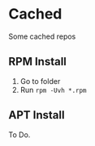 # Cached
Some cached repos

## RPM Install
1. Go to folder
2. Run `rpm -Uvh *.rpm`

## APT Install
To Do.
